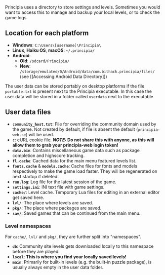 Principia uses a directory to store settings and levels. Sometimes you would want to access this to manage and backup your local levels, or to check the game logs.

## Location for each platform
- **Windows**: `C:\Users\[username]\Principia\`
- **Linux**, **Haiku OS**, **macOS**: `~/.principia/`
- **Android**:
    - **Old**: `/sdcard/Principia/`
    - **New**: `/storage/emulated/0/Android/data/com.bithack.principia/files/` (see [[Accessing Android Data Directory]])

The user data can be stored portably on desktop platforms if the file `portable.txt` is present next to the Principia executable. In this case the user data will be stored in a folder called `userdata` next to the executable.

## User data files
- **`community_host.txt`**: File for overriding the community domain used by the game. Not created by default, if file is absent the default (`principia-web.se`) will be used.
- **`c`**: cURL cookie file. ***NOTE:* Do not share this with anyone, as this will allow them to grab your principia-web login token!**
- **`data.bin`**: Contains miscellaneous game data such as package completion and highscore tracking.
- **`fl.cache`**: Cached data for the main menu featured levels list.
- **`fonts.cache`** & **`models.cache`**: Cache files for fonts and models respectively to make the game load faster. They will be regenerated on next startup if deleted.
- **`run.log`**: Log file for the latest session of the game.
- **`settings.ini`**: INI text file with game settings.
- **`cache/`**: Level cache. Temporary Lua files for editing in an external editor get saved here.
- **`lvl/`**: The place where levels are saved.
- **`pkg/`**: The place where packages are saved.
- **`sav/`**: Saved games that can be continued from the main menu.

### Level namespaces
For `cache/`, `lvl/` and `pkg/`, they are further split into "namespaces".

- **`db`**: Community site levels gets downloaded locally to this namespace before they are played.
- **`local`**: **This is where you find your locally saved levels!**
- **`main`**: Primarily for built-in levels (e.g. the built-in puzzle package), is usually always empty in the user data folder.
